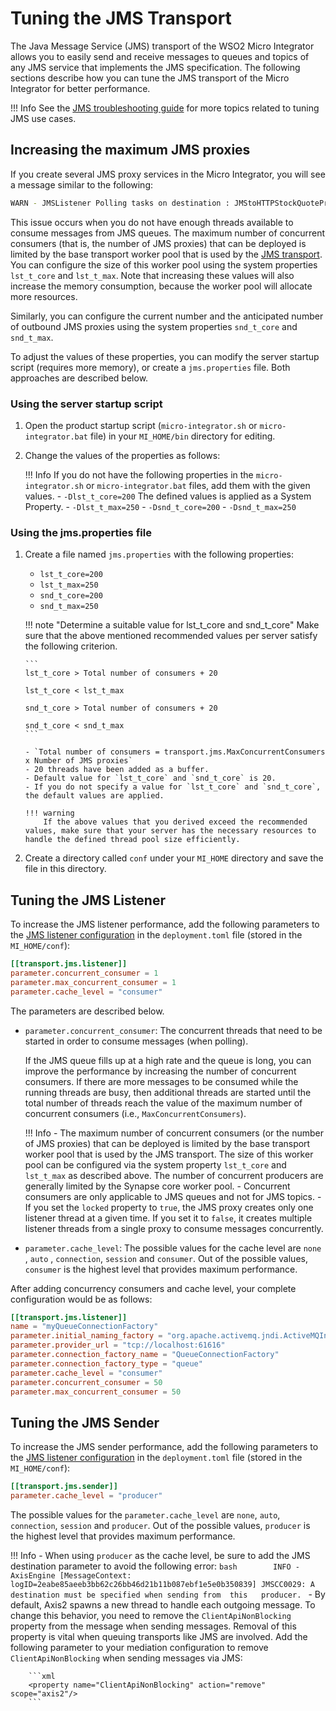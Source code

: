 # Tuning the JMS Transport

The Java Message Service (JMS) transport of the WSO2 Micro Integrator allows you to easily send and receive messages to queues and topics of any JMS service that implements the JMS specification. The following sections describe how you can tune the JMS transport of the Micro Integrator for better performance.

!!! Info
    See the [JMS troubleshooting guide]({{base_path}}/reference/troubleshooting/troubleshooting-jms) for more topics related to tuning JMS use cases.

## Increasing the maximum JMS proxies

If you create several JMS proxy services in the Micro Integrator, you will see a message similar to the following:

```bash
WARN - JMSListener Polling tasks on destination : JMStoHTTPStockQuoteProxy18 of type queue for service JMStoHTTPStockQuoteProxy18 have not yet started after 3 seconds ..
```

This issue occurs when you do not have enough threads available to consume messages from JMS queues. The maximum number of concurrent consumers (that is, the number of JMS proxies) that can be deployed is limited by the base transport worker pool that is used by the [JMS transport]({{base_path}}/reference/synapse-properties/transport-parameters/jms-transport-parameters). You can configure the size of this worker pool using the system properties `lst_t_core` and `lst_t_max`. Note that increasing these values will also increase the memory consumption, because the worker pool will allocate more resources.

Similarly, you can configure the current number and the anticipated number of outbound JMS proxies using the system properties `snd_t_core` and `snd_t_max`.

To adjust the values of these properties, you can modify the server startup script (requires more memory), or create a `jms.properties` file. Both approaches are described below.

### Using the server startup script

1.  Open the product startup script (`micro-integrator.sh` or `micro-integrator.bat` file) in your `MI_HOME/bin` directory for editing.
2.  Change the values of the properties as follows:

    !!! Info
        If you do not have the following properties in the `micro-integrator.sh` or `micro-integrator.bat` files, add them with the given values.
        -   `-Dlst_t_core=200`
        The defined values is applied as a System Property.
        -   `-Dlst_t_max=250`
        -   `-Dsnd_t_core=200`
        -   `-Dsnd_t_max=250`

### Using the jms.properties file

1.  Create a file named `jms.properties` with the following properties:
    -   `lst_t_core=200`
    -   `lst_t_max=250`
    -   `snd_t_core=200`
    -   `snd_t_max=250`

    !!! note "Determine a suitable value for lst_t_core and snd_t_core"
        Make sure that the above mentioned recommended values per server satisfy the following criterion.

        ```
        lst_t_core > Total number of consumers + 20

        lst_t_core < lst_t_max

        snd_t_core > Total number of consumers + 20

        snd_t_core < snd_t_max
        ```

        - `Total number of consumers = transport.jms.MaxConcurrentConsumers x Number of JMS proxies`
        - 20 threads have been added as a buffer.
        - Default value for `lst_t_core` and `snd_t_core` is 20.
        - If you do not specify a value for `lst_t_core` and `snd_t_core`, the default values are applied.

        !!! warning
            If the above values that you derived exceed the recommended values, make sure that your server has the necessary resources to handle the defined thread pool size efficiently.

2.  Create a directory called `conf` under your `MI_HOME` directory and save the file in this directory.

## Tuning the JMS Listener

To increase the JMS listener performance, add the following parameters to the [JMS listener configuration]({{base_path}}/reference/config-catalog-mi/#jms-transport-listener) in the `deployment.toml` file (stored in the `MI_HOME/conf`):

```toml
[[transport.jms.listener]]
parameter.concurrent_consumer = 1
parameter.max_concurrent_consumer = 1
parameter.cache_level = "consumer"
```

The parameters are described below.

-  `parameter.concurrent_consumer`: The concurrent threads that need to be started in order to consume messages (when polling). 

    If the JMS queue fills up at a high rate and the queue is long, you can improve the performance by increasing the number of concurrent consumers. If there are more messages to be consumed while the running threads are busy, then additional threads are started until the total number of threads reach the value of the maximum number of concurrent consumers (i.e., `MaxConcurrentConsumers`). 

    !!! Info
        -   The maximum number of concurrent consumers (or the number of JMS proxies) that can be deployed is limited by the base transport worker pool that is used by the JMS transport. The size of this worker pool can be configured via the system property `lst_t_core` and `lst_t_max` as described above. The number of concurrent producers are generally limited by the Synapse core worker pool.
        -   Concurrent consumers are only applicable to JMS queues and not for JMS topics.
        -   If you set the `locked` property to `true`, the JMS proxy creates only one listener thread at a given time. If you set it to `false`, it creates multiple listener threads from a single proxy to consume messages concurrently.

-  `parameter.cache_level`: The possible values for the cache level are `none` , `auto` , `connection`, `session` and `consumer`. Out of the possible values, `consumer` is the highest level that provides maximum performance.

After adding concurrency consumers and cache level, your complete configuration would be as follows:

```toml
[[transport.jms.listener]]
name = "myQueueConnectionFactory"
parameter.initial_naming_factory = "org.apache.activemq.jndi.ActiveMQInitialContextFactory"
parameter.provider_url = "tcp://localhost:61616"
parameter.connection_factory_name = "QueueConnectionFactory"
parameter.connection_factory_type = "queue"
parameter.cache_level = "consumer"
parameter.concurrent_consumer = 50
parameter.max_concurrent_consumer = 50
```
<!--
```xml
<transportReceiver name="jms" class="org.apache.axis2.transport.jms.JMSListener">
....
<parameter name="myQueueConnectionFactory" locked="false">
<parameter name="java.naming.factory.initial" locked="false">org.apache.activemq.jndi.ActiveMQInitialContextFactory</parameter>
<parameter name="java.naming.provider.url" locked="false">tcp://localhost:61616</parameter>
<parameter name="transport.jms.ConnectionFactoryJNDIName" locked="false">QueueConnectionFactory</parameter>
<parameter name="transport.jms.ConnectionFactoryType" locked="false">queue</parameter>
<parameter name="transport.jms.ConcurrentConsumers" locked="false">50</parameter>
<parameter name="transport.jms.MaxConcurrentConsumers" locked="false">50</parameter>
<parameter name="transport.jms.CacheLevel">consumer</parameter>
</parameter>
….
</transportReceiver>
```
-->

## Tuning the JMS Sender

To increase the JMS sender performance, add the following parameters to the [JMS listener configuration]({{base_path}}/reference/config-catalog-mi/#jms-transport-sender) in the `deployment.toml` file (stored in the `MI_HOME/conf`):

```toml
[[transport.jms.sender]]
parameter.cache_level = "producer"
```

The possible values for the `parameter.cache_level` are `none`, `auto`, `connection`, `session` and `producer`. Out of the possible values, `producer` is the highest level that provides maximum performance.
    
!!! Info
    -   When using `producer` as the cache level, be sure to add the JMS destination parameter to avoid the following error:
        ```bash       
        INFO - AxisEngine [MessageContext: logID=2eabe85aeeb3bb62c26bb46d21b11b087ebf1e5e0b350839] JMSCC0029: A destination must be specified when sending from  this   producer.
        ```
    -   By default, Axis2 spawns a new thread to handle each outgoing message. To change this behavior, you need to remove the `ClientApiNonBlocking` property from the message when sending messages. Removal of this property is vital when queuing transports like JMS are involved. Add the following parameter to your mediation configuration to remove `ClientApiNonBlocking` when sending messages via JMS:

        ```xml
        <property name="ClientApiNonBlocking" action="remove" scope="axis2"/>
        ```